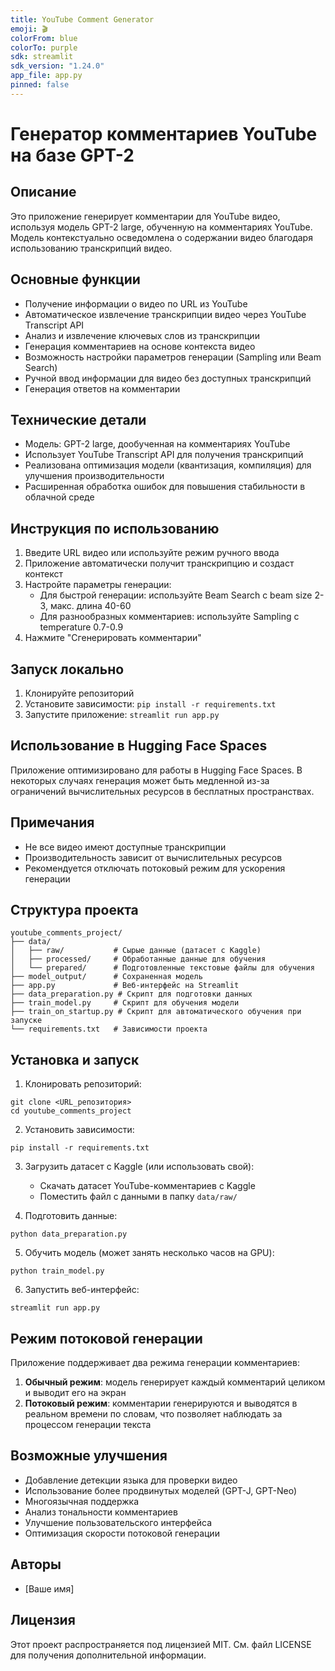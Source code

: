 ```yaml
---
title: YouTube Comment Generator
emoji: 🎬
colorFrom: blue
colorTo: purple
sdk: streamlit
sdk_version: "1.24.0"
app_file: app.py
pinned: false
---
```


# Генератор комментариев YouTube на базе GPT-2

## Описание
Это приложение генерирует комментарии для YouTube видео, используя модель GPT-2 large, обученную на комментариях YouTube. Модель контекстуально осведомлена о содержании видео благодаря использованию транскрипций видео.

## Основные функции
- Получение информации о видео по URL из YouTube
- Автоматическое извлечение транскрипции видео через YouTube Transcript API
- Анализ и извлечение ключевых слов из транскрипции
- Генерация комментариев на основе контекста видео
- Возможность настройки параметров генерации (Sampling или Beam Search)
- Ручной ввод информации для видео без доступных транскрипций
- Генерация ответов на комментарии

## Технические детали
- Модель: GPT-2 large, дообученная на комментариях YouTube
- Использует YouTube Transcript API для получения транскрипций
- Реализована оптимизация модели (квантизация, компиляция) для улучшения производительности
- Расширенная обработка ошибок для повышения стабильности в облачной среде

## Инструкция по использованию
1. Введите URL видео или используйте режим ручного ввода
2. Приложение автоматически получит транскрипцию и создаст контекст
3. Настройте параметры генерации:
   - Для быстрой генерации: используйте Beam Search с beam size 2-3, макс. длина 40-60
   - Для разнообразных комментариев: используйте Sampling с temperature 0.7-0.9
4. Нажмите "Сгенерировать комментарии"

## Запуск локально
1. Клонируйте репозиторий
2. Установите зависимости: `pip install -r requirements.txt`
3. Запустите приложение: `streamlit run app.py`

## Использование в Hugging Face Spaces
Приложение оптимизировано для работы в Hugging Face Spaces. В некоторых случаях генерация может быть медленной из-за ограничений вычислительных ресурсов в бесплатных пространствах.

## Примечания
- Не все видео имеют доступные транскрипции
- Производительность зависит от вычислительных ресурсов
- Рекомендуется отключать потоковый режим для ускорения генерации

## Структура проекта

```
youtube_comments_project/
├── data/
│   ├── raw/           # Сырые данные (датасет с Kaggle)
│   ├── processed/     # Обработанные данные для обучения
│   └── prepared/      # Подготовленные текстовые файлы для обучения
├── model_output/      # Сохраненная модель
├── app.py             # Веб-интерфейс на Streamlit
├── data_preparation.py # Скрипт для подготовки данных
├── train_model.py     # Скрипт для обучения модели
├── train_on_startup.py # Скрипт для автоматического обучения при запуске
└── requirements.txt   # Зависимости проекта
```

## Установка и запуск

1. Клонировать репозиторий:
```
git clone <URL_репозитория>
cd youtube_comments_project
```

2. Установить зависимости:
```
pip install -r requirements.txt
```

3. Загрузить датасет с Kaggle (или использовать свой):
   - Скачать датасет YouTube-комментариев с Kaggle
   - Поместить файл с данными в папку `data/raw/`

4. Подготовить данные:
```
python data_preparation.py
```

5. Обучить модель (может занять несколько часов на GPU):
```
python train_model.py
```

6. Запустить веб-интерфейс:
```
streamlit run app.py
```

## Режим потоковой генерации

Приложение поддерживает два режима генерации комментариев:

1. **Обычный режим**: модель генерирует каждый комментарий целиком и выводит его на экран
2. **Потоковый режим**: комментарии генерируются и выводятся в реальном времени по словам, что позволяет наблюдать за процессом генерации текста

## Возможные улучшения

- Добавление детекции языка для проверки видео
- Использование более продвинутых моделей (GPT-J, GPT-Neo)
- Многоязычная поддержка
- Анализ тональности комментариев
- Улучшение пользовательского интерфейса
- Оптимизация скорости потоковой генерации

## Авторы

- [Ваше имя]

## Лицензия

Этот проект распространяется под лицензией MIT. См. файл LICENSE для получения дополнительной информации. 
